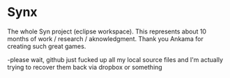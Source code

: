 Synx
====

The whole Syn project (eclipse workspace).
This represents about 10 months of work / research / aknowledgment.
Thank you Ankama for creating such great games.


-please wait, github just fucked up all my local source files and I'm actually trying to recover them back via dropbox or something
